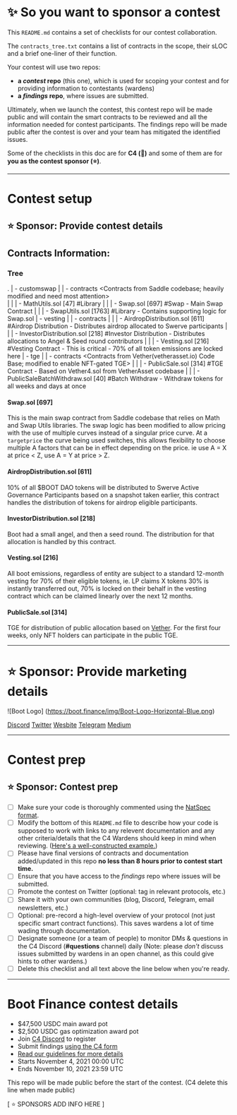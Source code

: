 # ✨ So you want to sponsor a contest

This `README.md` contains a set of checklists for our contest collaboration.


The `contracts_tree.txt` contains a list of contracts in the scope, their sLOC and a brief one-liner of their function.

Your contest will use two repos: 
- **a _contest_ repo** (this one), which is used for scoping your contest and for providing information to contestants (wardens)
- **a _findings_ repo**, where issues are submitted. 

Ultimately, when we launch the contest, this contest repo will be made public and will contain the smart contracts to be reviewed and all the information needed for contest participants. The findings repo will be made public after the contest is over and your team has mitigated the identified issues.

Some of the checklists in this doc are for **C4 (🐺)** and some of them are for **you as the contest sponsor (⭐️)**.

---

# Contest setup

## ⭐️ Sponsor: Provide contest details

## Contracts Information:
### Tree
.
  | - customswap
  |  | - contracts                                <Contracts from Saddle codebase; heavily modified and need most attention>                
  |  |  | - MathUtils.sol                         [47]    #Library
  |  |  | - Swap.sol                              [697]	  #Swap - Main Swap Contract
  |  |  | - SwapUtils.sol                         [1763]	#Library - Contains supporting logic for Swap.sol
  | - vesting
  |  | - contracts
  |  |  | - AirdropDistribution.sol               [611]	#Airdrop Distribution - Distributes airdrop allocated to Swerve participants
  |  |  | - InvestorDistribution.sol              [218]	#Investor Distribution - Distributes allocations to Angel & Seed round contributors
  |  |  | - Vesting.sol                           [216]	#Vesting Contract - This is critical - 70% of all token emissions are locked here
  | - tge
  |  | - contracts                                <Contracts from Vether(vetherasset.io) Code Base; modified to enable NFT-gated TGE>
  |  |  | - PublicSale.sol                        [314]	#TGE Contract - Based on Vether4.sol from VetherAsset codebase
  |  |  | - PublicSaleBatchWithdraw.sol           [40]	#Batch Withdraw - Withdraw tokens for all weeks and days at once

#### Swap.sol [697]
This is the main swap contract from Saddle codebase that relies on Math and Swap Utils libraries. The swap logic has been modified to allow pricing with the use of multiple curves instead of a singular price curve. At a `targetprice` the curve being used switches, this allows flexibility to choose multiple A factors that can be in effect depending on the price. ie use A = X at price < Z, use A = Y at price > Z.

#### AirdropDistribution.sol [611]
10% of all $BOOT DAO tokens will be distributed to Swerve Active Governance Participants based on a snapshot taken earlier, this contract handles the distribution of tokens for airdrop eligible participants.

#### InvestorDistribution.sol [218]
Boot had a small angel, and then a seed round. The distribution for that allocation is handled by this contract.

#### Vesting.sol [216]
All boot emissions, regardless of entity are subject to a standard 12-month vesting for 70% of their eligible tokens, ie. LP claims X tokens 30% is instantly transferred out, 70% is locked on their behalf in the vesting contract which can be claimed linearly over the next 12 months.

#### PublicSale.sol [314]
TGE for distribution of public allocation based on [Vether](https://www.vetherasset.io). For the first four weeks, only NFT holders can participate in the public TGE.

---

# ⭐️ Sponsor: Provide marketing details

![Boot Logo]
(https://boot.finance/img/Boot-Logo-Horizontal-Blue.png)

[Discord](https://discord.gg/hNnvEq3U)
[Twitter](https://twitter.com/bootfinance)
[Wesbite](https://boot.finance)
[Telegram](https://t.me/bootfinance)
[Medium](https://blog.boot.finance/)

---

# Contest prep

## ⭐️ Sponsor: Contest prep
- [ ] Make sure your code is thoroughly commented using the [NatSpec format](https://docs.soliditylang.org/en/v0.5.10/natspec-format.html#natspec-format).
- [ ] Modify the bottom of this `README.md` file to describe how your code is supposed to work with links to any relevent documentation and any other criteria/details that the C4 Wardens should keep in mind when reviewing. ([Here's a well-constructed example.](https://github.com/code-423n4/2021-06-gro/blob/main/README.md))
- [ ] Please have final versions of contracts and documentation added/updated in this repo **no less than 8 hours prior to contest start time.**
- [ ] Ensure that you have access to the _findings_ repo where issues will be submitted.
- [ ] Promote the contest on Twitter (optional: tag in relevant protocols, etc.)
- [ ] Share it with your own communities (blog, Discord, Telegram, email newsletters, etc.)
- [ ] Optional: pre-record a high-level overview of your protocol (not just specific smart contract functions). This saves wardens a lot of time wading through documentation.
- [ ] Designate someone (or a team of people) to monitor DMs & questions in the C4 Discord (**#questions** channel) daily (Note: please *don't* discuss issues submitted by wardens in an open channel, as this could give hints to other wardens.)
- [ ] Delete this checklist and all text above the line below when you're ready.

---

# Boot Finance contest details
- $47,500 USDC main award pot
- $2,500 USDC gas optimization award pot
- Join [C4 Discord](https://discord.gg/code4rena) to register
- Submit findings [using the C4 form](https://code423n4.com/2021-11-boot-finance-contest/submit)
- [Read our guidelines for more details](https://docs.code4rena.com/roles/wardens)
- Starts November 4, 2021 00:00 UTC
- Ends November 10, 2021 23:59 UTC

This repo will be made public before the start of the contest. (C4 delete this line when made public)

[ ⭐️ SPONSORS ADD INFO HERE ]
